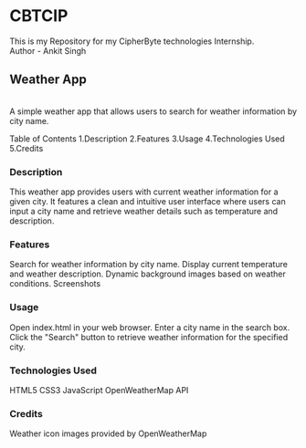 # CBTCIP

This is my Repository for my CipherByte technologies Internship.
<br>
Author - Ankit Singh

<h2>Weather App</h2>
<br>
A simple weather app that allows users to search for weather information by city name.

Table of Contents
1.Description
2.Features
3.Usage
4.Technologies Used
5.Credits

<h3>Description</h3>
This weather app provides users with current weather information for a given city. It features a clean and intuitive user interface where users can input a city name and retrieve weather details such as temperature and description.

<h3>Features</h3>
Search for weather information by city name.
Display current temperature and weather description.
Dynamic background images based on weather conditions.
Screenshots

<h3>Usage</h3>
Open index.html in your web browser.
Enter a city name in the search box.
Click the "Search" button to retrieve weather information for the specified city.

<h3>Technologies Used</h3>
HTML5
CSS3
JavaScript
OpenWeatherMap API

<h3>Credits</h3>
Weather icon images provided by OpenWeatherMap
